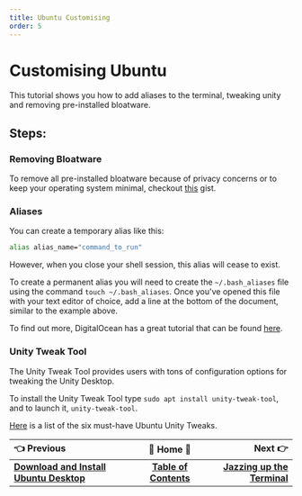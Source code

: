 ```yaml
---
title: Ubuntu Customising
order: 5
---
```

# Customising Ubuntu

This tutorial shows you how to add aliases to the terminal, tweaking unity and removing pre-installed bloatware.

## Steps:

### Removing Bloatware

To remove all pre-installed bloatware because of privacy concerns or to keep your operating system minimal, checkout [this](https://gist.github.com/ansell/61313400e26cd42289f8) gist.

### Aliases

You can create a temporary alias like this:

```bash
alias alias_name="command_to_run"
```

However, when you close your shell session, this alias will cease to exist.

To create a permanent alias you will need to create the `~/.bash_aliases` file using the command `touch ~/.bash_aliases`. Once you've opened this file with your text editor of choice, add a line at the bottom of the document, similar to the example above.

To find out more, DigitalOcean has a great tutorial that can be found [here](https://www.digitalocean.com/community/tutorials/an-introduction-to-useful-bash-aliases-and-functions).

### Unity Tweak Tool

The Unity Tweak Tool provides users with tons of configuration options for tweaking the Unity Desktop.

To install the Unity Tweak Tool type `sudo apt install unity-tweak-tool`, and to launch it, `unity-tweak-tool`.

[Here](http://www.techrepublic.com/blog/linux-and-open-source/six-must-have-ubuntu-unity-tweaks/) is a list of the six must-have Ubuntu Unity Tweaks.

:point_left: Previous | :book: Home :book: |  Next :point_right:
:---|:---:|---:
 [**Download and Install Ubuntu Desktop**](Ubuntu-Download-and-Install) | [**Table of Contents**](Setting-Up-Ubuntu-For-Programming) | [**Jazzing up the Terminal**](Ubuntu-Jazzing-up-the-Terminal)
